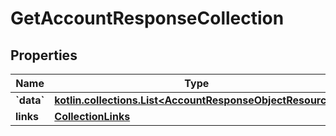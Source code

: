 
# GetAccountResponseCollection

## Properties
| Name | Type | Description | Notes |
| ------------ | ------------- | ------------- | ------------- |
| **&#x60;data&#x60;** | [**kotlin.collections.List&lt;AccountResponseObjectResource&gt;**](AccountResponseObjectResource.md) |  |  |
| **links** | [**CollectionLinks**](CollectionLinks.md) |  |  [optional] |



